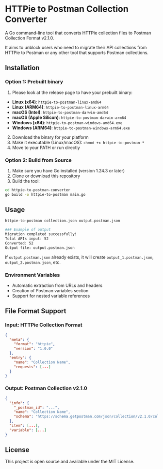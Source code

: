 # HTTPie to Postman Collection Converter

A Go command-line tool that converts HTTPie collection files to Postman Collection Format v2.1.0. 

It aims to unblock users who need to migrate their API collections from HTTPie to Postman or any other tool that supports Postman collections.

## Installation

### Option 1: Prebuilt binary
1. Please look at the release page to have your prebuilt binary:

- **Linux (x64)**: `httpie-to-postman-linux-amd64`
- **Linux (ARM64)**: `httpie-to-postman-linux-arm64`
- **macOS (Intel)**: `httpie-to-postman-darwin-amd64`
- **macOS (Apple Silicon)**: `httpie-to-postman-darwin-arm64`
- **Windows (x64)**: `httpie-to-postman-windows-amd64.exe`
- **Windows (ARM64)**: `httpie-to-postman-windows-arm64.exe`

2. Download the binary for your platform
3. Make it executable (Linux/macOS): `chmod +x httpie-to-postman-*`
4. Move to your PATH or run directly

### Option 2: Build from Source

1. Make sure you have Go installed (version 1.24.3 or later)
2. Clone or download this repository
3. Build the tool:

```bash
cd httpie-to-postman-converter
go build -o httpie-to-postman main.go
```

## Usage

```bash
httpie-to-postman collection.json output.postman.json

### Example of output
Migration completed successfully!
Total APIs input: 52
Converted: 52
Output file: output.postman.json
```

If `output.postman.json` already exists, it will create `output_1.postman.json`, `output_2.postman.json`, etc.

### Environment Variables
- Automatic extraction from URLs and headers
- Creation of Postman variables section
- Support for nested variable references

## File Format Support

### Input: HTTPie Collection Format
```json
{
  "meta": {
    "format": "httpie",
    "version": "1.0.0"
  },
  "entry": {
    "name": "Collection Name",
    "requests": [...]
  }
}
```

### Output: Postman Collection v2.1.0
```json
{
  "info": {
    "_postman_id": "...",
    "name": "Collection Name",
    "schema": "https://schema.getpostman.com/json/collection/v2.1.0/collection.json"
  },
  "item": [...],
  "variable": [...]
}
```

## License

This project is open source and available under the MIT License.
